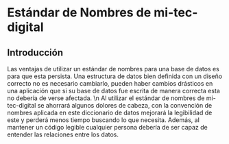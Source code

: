 # Estándar de Nombres de mi-tec-digital

## Introducción
Las ventajas de utilizar un estándar de nombres para una base de datos es para que esta persista. Una estructura de datos bien definida con un diseño correcto no es necesario cambiarlo, pueden haber cambios drásticos en una aplicación que si su base de datos fue escrita de manera correcta esta no debería de verse afectada. \n
Al utilizar el estándar de nombres de mi-tec-digital se ahorrará algunos dolores de cabeza, con la convención de nombres aplicada en este diccionario de datos mejorará la legibilidad de este y perderá menos tiempo  buscando lo que necesita. Además, al mantener un código legible cualquier persona debería de ser capaz de entender las relaciones entre los datos.

